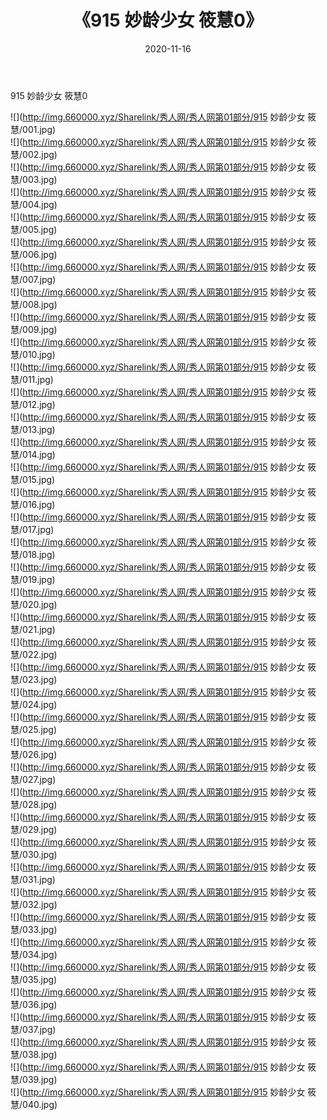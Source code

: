 ﻿---
layout: post
title:  《915 妙龄少女 筱慧0》
date:   2020-11-16
img: http://img.660000.xyz/Sharelink/秀人网/秀人网第01部分/915 妙龄少女 筱慧0/000.jpg
categories: [美女, 清纯, 唯美]
---

915 妙龄少女 筱慧0

  ![](http://img.660000.xyz/Sharelink/秀人网/秀人网第01部分/915 妙龄少女 筱慧/001.jpg) <br> ![](http://img.660000.xyz/Sharelink/秀人网/秀人网第01部分/915 妙龄少女 筱慧/002.jpg) <br> ![](http://img.660000.xyz/Sharelink/秀人网/秀人网第01部分/915 妙龄少女 筱慧/003.jpg) <br> ![](http://img.660000.xyz/Sharelink/秀人网/秀人网第01部分/915 妙龄少女 筱慧/004.jpg) <br> ![](http://img.660000.xyz/Sharelink/秀人网/秀人网第01部分/915 妙龄少女 筱慧/005.jpg) <br> ![](http://img.660000.xyz/Sharelink/秀人网/秀人网第01部分/915 妙龄少女 筱慧/006.jpg) <br> ![](http://img.660000.xyz/Sharelink/秀人网/秀人网第01部分/915 妙龄少女 筱慧/007.jpg) <br> ![](http://img.660000.xyz/Sharelink/秀人网/秀人网第01部分/915 妙龄少女 筱慧/008.jpg) <br> ![](http://img.660000.xyz/Sharelink/秀人网/秀人网第01部分/915 妙龄少女 筱慧/009.jpg) <br> ![](http://img.660000.xyz/Sharelink/秀人网/秀人网第01部分/915 妙龄少女 筱慧/010.jpg) <br> ![](http://img.660000.xyz/Sharelink/秀人网/秀人网第01部分/915 妙龄少女 筱慧/011.jpg) <br> ![](http://img.660000.xyz/Sharelink/秀人网/秀人网第01部分/915 妙龄少女 筱慧/012.jpg) <br> ![](http://img.660000.xyz/Sharelink/秀人网/秀人网第01部分/915 妙龄少女 筱慧/013.jpg) <br> ![](http://img.660000.xyz/Sharelink/秀人网/秀人网第01部分/915 妙龄少女 筱慧/014.jpg) <br> ![](http://img.660000.xyz/Sharelink/秀人网/秀人网第01部分/915 妙龄少女 筱慧/015.jpg) <br> ![](http://img.660000.xyz/Sharelink/秀人网/秀人网第01部分/915 妙龄少女 筱慧/016.jpg) <br> ![](http://img.660000.xyz/Sharelink/秀人网/秀人网第01部分/915 妙龄少女 筱慧/017.jpg) <br> ![](http://img.660000.xyz/Sharelink/秀人网/秀人网第01部分/915 妙龄少女 筱慧/018.jpg) <br> ![](http://img.660000.xyz/Sharelink/秀人网/秀人网第01部分/915 妙龄少女 筱慧/019.jpg) <br> ![](http://img.660000.xyz/Sharelink/秀人网/秀人网第01部分/915 妙龄少女 筱慧/020.jpg) <br> ![](http://img.660000.xyz/Sharelink/秀人网/秀人网第01部分/915 妙龄少女 筱慧/021.jpg) <br> ![](http://img.660000.xyz/Sharelink/秀人网/秀人网第01部分/915 妙龄少女 筱慧/022.jpg) <br> ![](http://img.660000.xyz/Sharelink/秀人网/秀人网第01部分/915 妙龄少女 筱慧/023.jpg) <br> ![](http://img.660000.xyz/Sharelink/秀人网/秀人网第01部分/915 妙龄少女 筱慧/024.jpg) <br> ![](http://img.660000.xyz/Sharelink/秀人网/秀人网第01部分/915 妙龄少女 筱慧/025.jpg) <br> ![](http://img.660000.xyz/Sharelink/秀人网/秀人网第01部分/915 妙龄少女 筱慧/026.jpg) <br> ![](http://img.660000.xyz/Sharelink/秀人网/秀人网第01部分/915 妙龄少女 筱慧/027.jpg) <br> ![](http://img.660000.xyz/Sharelink/秀人网/秀人网第01部分/915 妙龄少女 筱慧/028.jpg) <br> ![](http://img.660000.xyz/Sharelink/秀人网/秀人网第01部分/915 妙龄少女 筱慧/029.jpg) <br> ![](http://img.660000.xyz/Sharelink/秀人网/秀人网第01部分/915 妙龄少女 筱慧/030.jpg) <br> ![](http://img.660000.xyz/Sharelink/秀人网/秀人网第01部分/915 妙龄少女 筱慧/031.jpg) <br> ![](http://img.660000.xyz/Sharelink/秀人网/秀人网第01部分/915 妙龄少女 筱慧/032.jpg) <br> ![](http://img.660000.xyz/Sharelink/秀人网/秀人网第01部分/915 妙龄少女 筱慧/033.jpg) <br> ![](http://img.660000.xyz/Sharelink/秀人网/秀人网第01部分/915 妙龄少女 筱慧/034.jpg) <br> ![](http://img.660000.xyz/Sharelink/秀人网/秀人网第01部分/915 妙龄少女 筱慧/035.jpg) <br> ![](http://img.660000.xyz/Sharelink/秀人网/秀人网第01部分/915 妙龄少女 筱慧/036.jpg) <br> ![](http://img.660000.xyz/Sharelink/秀人网/秀人网第01部分/915 妙龄少女 筱慧/037.jpg) <br> ![](http://img.660000.xyz/Sharelink/秀人网/秀人网第01部分/915 妙龄少女 筱慧/038.jpg) <br> ![](http://img.660000.xyz/Sharelink/秀人网/秀人网第01部分/915 妙龄少女 筱慧/039.jpg) <br> ![](http://img.660000.xyz/Sharelink/秀人网/秀人网第01部分/915 妙龄少女 筱慧/040.jpg) <br>